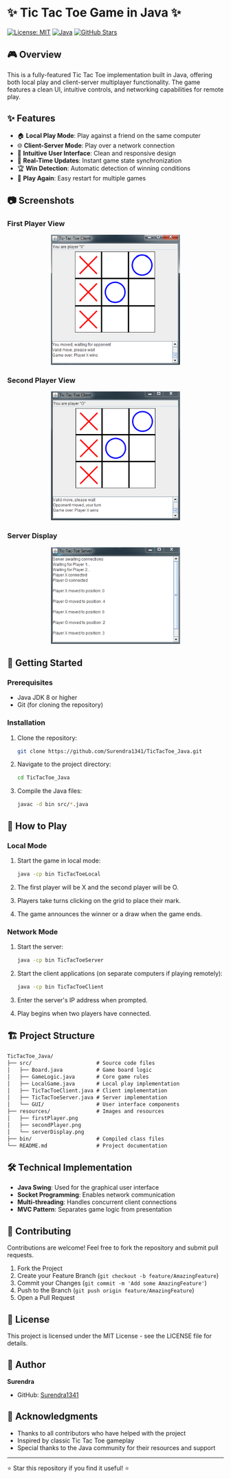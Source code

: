 # ✨ Tic Tac Toe Game in Java ✨

[![License: MIT](https://img.shields.io/badge/License-MIT-yellow.svg)](https://opensource.org/licenses/MIT)
[![Java](https://img.shields.io/badge/Java-8%2B-orange)](https://www.java.com)
[![GitHub Stars](https://img.shields.io/github/stars/Surendra1341/TicTacToe_Java?style=social)](https://github.com/Surendra1341/TicTacToe_Java)

## 🎮 Overview

This is a fully-featured Tic Tac Toe implementation built in Java, offering both local play and client-server multiplayer functionality. The game features a clean UI, intuitive controls, and networking capabilities for remote play.


## ✨ Features

- 🏠 **Local Play Mode**: Play against a friend on the same computer
- 🌐 **Client-Server Mode**: Play over a network connection
- 🎨 **Intuitive User Interface**: Clean and responsive design
- 🔄 **Real-Time Updates**: Instant game state synchronization
- 🏆 **Win Detection**: Automatic detection of winning conditions
- 🔁 **Play Again**: Easy restart for multiple games

## 📷 Screenshots

### First Player View
<p align="center">
<img src="resources/firstPlayer.png" alt="Image" width="300" />
</p>

### Second Player View
<p align="center">
   <img src="resources/secondPlayer.png" alt="Image" width="300" />
</p>

### Server Display
<p align="center">
   <img src="resources/serverDisplay.png" alt="Image" width="300" />
</p>

## 🚀 Getting Started

### Prerequisites

- Java JDK 8 or higher
- Git (for cloning the repository)

### Installation

1. Clone the repository:
   ```bash
   git clone https://github.com/Surendra1341/TicTacToe_Java.git
   ```

2. Navigate to the project directory:
   ```bash
   cd TicTacToe_Java
   ```

3. Compile the Java files:
   ```bash
   javac -d bin src/*.java
   ```

## 🎯 How to Play

### Local Mode

1. Start the game in local mode:
   ```bash
   java -cp bin TicTacToeLocal
   ```

2. The first player will be X and the second player will be O.
3. Players take turns clicking on the grid to place their mark.
4. The game announces the winner or a draw when the game ends.

### Network Mode

1. Start the server:
   ```bash
   java -cp bin TicTacToeServer
   ```

2. Start the client applications (on separate computers if playing remotely):
   ```bash
   java -cp bin TicTacToeClient
   ```

3. Enter the server's IP address when prompted.
4. Play begins when two players have connected.

## 🏗️ Project Structure

```
TicTacToe_Java/
├── src/                     # Source code files
│   ├── Board.java           # Game board logic
│   ├── GameLogic.java       # Core game rules
│   ├── LocalGame.java       # Local play implementation
│   ├── TicTacToeClient.java # Client implementation
│   ├── TicTacToeServer.java # Server implementation
│   └── GUI/                 # User interface components
├── resources/               # Images and resources
│   ├── firstPlayer.png
│   ├── secondPlayer.png
│   └── serverDisplay.png
├── bin/                     # Compiled class files
└── README.md                # Project documentation
```

## 🛠️ Technical Implementation

- **Java Swing**: Used for the graphical user interface
- **Socket Programming**: Enables network communication
- **Multi-threading**: Handles concurrent client connections
- **MVC Pattern**: Separates game logic from presentation

## 🤝 Contributing

Contributions are welcome! Feel free to fork the repository and submit pull requests.

1. Fork the Project
2. Create your Feature Branch (`git checkout -b feature/AmazingFeature`)
3. Commit your Changes (`git commit -m 'Add some AmazingFeature'`)
4. Push to the Branch (`git push origin feature/AmazingFeature`)
5. Open a Pull Request

## 📜 License

This project is licensed under the MIT License - see the LICENSE file for details.

## 👤 Author

**Surendra**

- GitHub: [Surendra1341](https://github.com/Surendra1341)

## 🙏 Acknowledgments

- Thanks to all contributors who have helped with the project
- Inspired by classic Tic Tac Toe gameplay
- Special thanks to the Java community for their resources and support

---

⭐ Star this repository if you find it useful! ⭐
